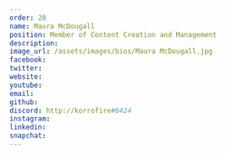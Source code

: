 ```yaml
---
order: 20
name: Maura McDougall
position: Member of Content Creation and Management
description: 
image_url: /assets/images/bios/Maura McDougall.jpg
facebook: 
twitter: 
website: 
youtube: 
email: 
github: 
discord: http://korrofire#6424
instagram: 
linkedin: 
snapchat: 
---
```

